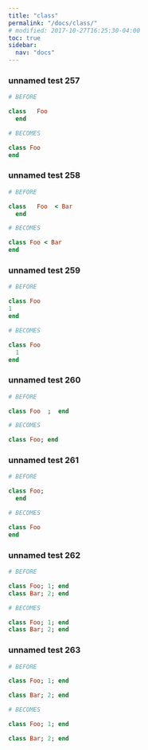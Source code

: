 ```yaml
---
title: "class"
permalink: "/docs/class/"
# modified: 2017-10-27T16:25:30-04:00
toc: true
sidebar:
  nav: "docs"
---
```

### unnamed test 257
```ruby
# BEFORE

class   Foo  
  end

```
```ruby
# BECOMES

class Foo
end

```
### unnamed test 258
```ruby
# BEFORE

class   Foo  < Bar 
  end

```
```ruby
# BECOMES

class Foo < Bar
end

```
### unnamed test 259
```ruby
# BEFORE

class Foo
1
end

```
```ruby
# BECOMES

class Foo
  1
end

```
### unnamed test 260
```ruby
# BEFORE

class Foo  ;  end

```
```ruby
# BECOMES

class Foo; end

```
### unnamed test 261
```ruby
# BEFORE

class Foo; 
  end

```
```ruby
# BECOMES

class Foo
end

```
### unnamed test 262
```ruby
# BEFORE

class Foo; 1; end
class Bar; 2; end

```
```ruby
# BECOMES

class Foo; 1; end
class Bar; 2; end

```
### unnamed test 263
```ruby
# BEFORE

class Foo; 1; end

class Bar; 2; end

```
```ruby
# BECOMES

class Foo; 1; end

class Bar; 2; end
```
